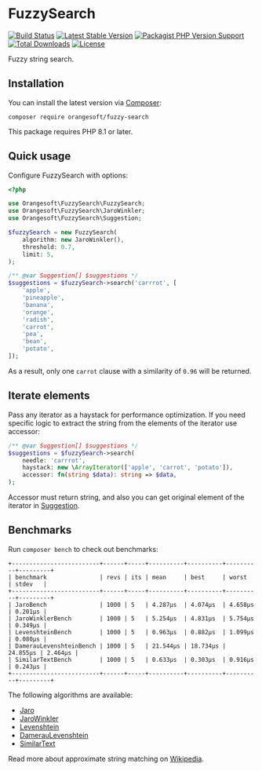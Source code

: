 # FuzzySearch

[![Build Status](https://img.shields.io/github/workflow/status/Orangesoft-Development/fuzzy-search/build/master?style=plastic)](https://github.com/Orangesoft-Development/fuzzy-search/actions/workflows/continuous-integration.yml)
[![Latest Stable Version](https://img.shields.io/packagist/v/orangesoft/fuzzy-search?style=plastic)](https://packagist.org/packages/orangesoft/fuzzy-search)
[![Packagist PHP Version Support](https://img.shields.io/packagist/php-v/orangesoft/fuzzy-search?style=plastic&color=8892BF)](https://packagist.org/packages/orangesoft/fuzzy-search)
[![Total Downloads](https://img.shields.io/packagist/dt/orangesoft/fuzzy-search?style=plastic)](https://packagist.org/packages/orangesoft/fuzzy-search)
[![License](https://img.shields.io/packagist/l/orangesoft/fuzzy-search?style=plastic&color=428F7E)](https://packagist.org/packages/orangesoft/fuzzy-search)

Fuzzy string search.

## Installation

You can install the latest version via [Composer](https://getcomposer.org/):

```text
composer require orangesoft/fuzzy-search
```

This package requires PHP 8.1 or later.

## Quick usage

Configure FuzzySearch with options:

```php
<?php

use Orangesoft\FuzzySearch\FuzzySearch;
use Orangesoft\FuzzySearch\JaroWinkler;
use Orangesoft\FuzzySearch\Suggestion;

$fuzzySearch = new FuzzySearch(
    algorithm: new JaroWinkler(),
    threshold: 0.7,
    limit: 5,
);

/** @var Suggestion[] $suggestions */
$suggestions = $fuzzySearch->search('carrrot', [
    'apple',
    'pineapple',
    'banana',
    'orange',
    'radish',
    'carrot',
    'pea',
    'bean',
    'potato',
]);
```

As a result, only one `carrot` clause with a similarity of `0.96` will be returned.

## Iterate elements

Pass any iterator as a haystack for performance optimization. If you need specific logic to extract the string from the elements of the iterator use accessor:

```php
/** @var Suggestion[] $suggestions */
$suggestions = $fuzzySearch->search(
    needle: 'carrrot',
    haystack: new \ArrayIterator(['apple', 'carrot', 'potato']),
    accessor: fn(string $data): string => $data,
);
```

Accessor must return string, and also you can get original element of the iterator in [Suggestion](src/Suggestion.php).

## Benchmarks

Run `composer bench` to check out benchmarks:

```text
+-------------------------+------+-----+----------+----------+----------+---------+
| benchmark               | revs | its | mean     | best     | worst    | stdev   |
+-------------------------+------+-----+----------+----------+----------+---------+
| JaroBench               | 1000 | 5   | 4.287μs  | 4.074μs  | 4.658μs  | 0.201μs |
| JaroWinklerBench        | 1000 | 5   | 5.254μs  | 4.831μs  | 5.754μs  | 0.349μs |
| LevenshteinBench        | 1000 | 5   | 0.963μs  | 0.882μs  | 1.099μs  | 0.080μs |
| DamerauLevenshteinBench | 1000 | 5   | 21.544μs | 18.734μs | 24.855μs | 2.464μs |
| SimilarTextBench        | 1000 | 5   | 0.633μs  | 0.303μs  | 0.916μs  | 0.243μs |
+-------------------------+------+-----+----------+----------+----------+---------+
```

The following algorithms are available:

- [Jaro](src/Jaro.php)
- [JaroWinkler](src/JaroWinkler.php)
- [Levenshtein](src/Levenshtein.php)
- [DamerauLevenshtein](src/DamerauLevenshtein.php)
- [SimilarText](src/SimilarText.php)

Read more about approximate string matching on [Wikipedia](https://en.wikipedia.org/wiki/Approximate_string_matching).
